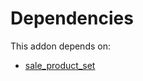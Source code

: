 # Dependencies

This addon depends on:

- [sale_product_set](../../odoo-bringout-oca-sale-workflow-sale_product_set)

